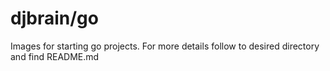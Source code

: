 # djbrain/go

Images for starting go projects. For more details follow
to desired directory and find README.md

